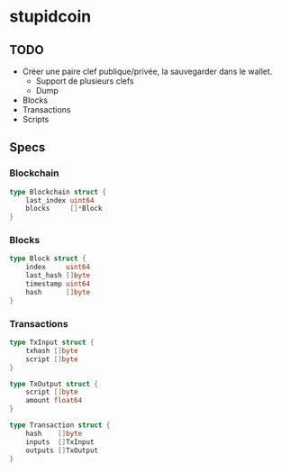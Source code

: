 stupidcoin
==========

TODO
----

- Créer une paire clef publique/privée, la sauvegarder dans le wallet.
    - Support de plusieurs clefs
    - Dump
- Blocks
- Transactions
- Scripts


Specs
-----

### Blockchain

```go
type Blockchain struct {
    last_index uint64
    blocks     []*Block
}
```

### Blocks

```go
type Block struct {
    index     uint64
    last_hash []byte
    timestamp uint64
    hash      []byte
}
```

### Transactions

```go
type TxInput struct {
    txhash []byte
    script []byte
}

type TxOutput struct {
    script []byte
    amount float64
}

type Transaction struct {
    hash    []byte
    inputs  []TxInput
    outputs []TxOutput
}
```
